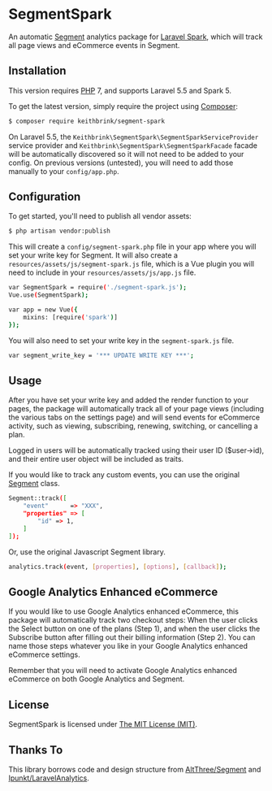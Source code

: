 # SegmentSpark

An automatic [Segment](https://segment.com/) analytics package for [Laravel Spark](https://spark.laravel.com/), which will track all page views and eCommerce events in Segment.

## Installation

This version requires [PHP](https://php.net) 7, and supports Laravel 5.5 and Spark 5.

To get the latest version, simply require the project using [Composer](https://getcomposer.org):

```bash
$ composer require keithbrink/segment-spark
```

On Laravel 5.5, the `Keithbrink\SegmentSpark\SegmentSparkServiceProvider` service provider and `Keithbrink\SegmentSpark\SegmentSparkFacade` facade will be automatically discovered so it will not need to be added to your config. On previous versions (untested), you will need to add those manually to your `config/app.php`.

## Configuration

To get started, you'll need to publish all vendor assets:

```bash
$ php artisan vendor:publish
```

This will create a `config/segment-spark.php` file in your app where you will set your write key for Segment. It will also create a `resources/assets/js/segment-spark.js` file, which is a Vue plugin you will need to include in your `resources/assets/js/app.js` file.

```bash
var SegmentSpark = require('./segment-spark.js');
Vue.use(SegmentSpark);

var app = new Vue({
    mixins: [require('spark')]
});
```

You will also need to set your write key in the `segment-spark.js` file.

```bash
var segment_write_key = '*** UPDATE WRITE KEY ***';
```

## Usage

After you have set your write key and added the render function to your pages, the package will automatically track all of your page views (including the various tabs on the settings page) and will send events for eCommerce activity, such as viewing, subscribing, renewing, switching, or cancelling a plan. 

Logged in users will be automatically tracked using their user ID ($user->id), and their entire user object will be included as traits.

If you would like to track any custom events, you can use the original [Segment](https://github.com/segmentio/analytics-php) class.

```bash
Segment::track([
    "event"      => "XXX",
    "properties" => [
        "id" => 1,
    ]
]);
```

Or, use the original Javascript Segment library.

```bash
analytics.track(event, [properties], [options], [callback]);
```

## Google Analytics Enhanced eCommerce

If you would like to use Google Analytics enhanced eCommerce, this package will automatically track two checkout steps: When the user clicks the Select button on one of the plans (Step 1), and when the user clicks the Subscribe button after filling out their billing information (Step 2). You can name those steps whatever you like in your Google Analytics enhanced eCommerce settings.

Remember that you will need to activate Google Analytics enhanced eCommerce on both Google Analytics and Segment.

## License

SegmentSpark is licensed under [The MIT License (MIT)](LICENSE).

## Thanks To

This library borrows code and design structure from [AltThree/Segment](https://github.com/AltThree/Segment) and [Ipunkt/LaravelAnalytics](https://github.com/ipunkt/laravel-analytics). 
